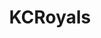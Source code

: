 ---
title: KCRoyals
crosslinks:
- Askme4astory
- kansascity
- MLBStreams
- xkcd
- IAmA
- KansasCityChiefs
- place
- OutOfTheLoop
- WhitMerrifield
- ImagesOfCanada
- AskReddit
- livven
- tifu
- WahoosTipi
- videos
- funny
- Mariners
- nfl
- Dodgers
- reactionpics
---